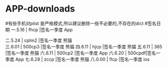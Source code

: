 # APP-downloads
#有些手机对plist 是严格模式,所以建议删除一些不必要的,不存在的dict
#签名日期
一.5.16  | fhcp   |签名一季度   App

二.5.24  | cplm2  |签名一季度   熊猫		
三.6.01  | 500cp3 |签名一季度   熊猫
四.6.11  | hjcp   |签名一季度   熊猫
五.6.11  | 365    |签名一季度   熊猫
六.6.11  | 500cp2 |签名一季度   App
六.6.20  | 500cpdf|签名一季度   App
七.6.28  | zccp   |签名一季度   熊猫
八.0.00  | flcp   |签名一季度   ios
